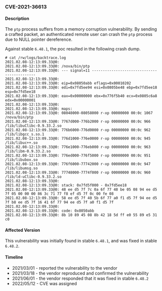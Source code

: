 ### CVE-2021-36613

#### Description

The `ptp` process suffers from a memory corruption vulnerability. By sending a crafted packet, an authenticated remote user can crash the `ptp` process due to NULL pointer dereference.

Against stable `6.48.1`, the poc resulted in the following crash dump.

```shell
# cat /rw/logs/backtrace.log
2021.02.08-12:13:09.33@0: 
2021.02.08-12:13:09.33@0: /nova/bin/ptp
2021.02.08-12:13:09.33@0: --- signal=11 --------------------------------------------
2021.02.08-12:13:09.33@0: 
2021.02.08-12:13:09.33@0: eip=0x08050abb eflags=0x00010202
2021.02.08-12:13:09.33@0: edi=0x7fd5ee94 esi=0x0805be48 ebp=0x7fd5ee18 esp=0x7fd5ee18
2021.02.08-12:13:09.33@0: eax=0x00000000 ebx=0x776f5b40 ecx=0x0805c6a8 edx=0x00000001
2021.02.08-12:13:09.33@0: 
2021.02.08-12:13:09.33@0: maps:
2021.02.08-12:13:09.33@0: 08048000-08058000 r-xp 00000000 00:0c 1067       /nova/bin/ptp
2021.02.08-12:13:09.33@0: 7767d000-776b2000 r-xp 00000000 00:0c 966        /lib/libuClibc-0.9.33.2.so
2021.02.08-12:13:09.33@0: 776b6000-776d0000 r-xp 00000000 00:0c 962        /lib/libgcc_s.so.1
2021.02.08-12:13:09.33@0: 776d1000-776e0000 r-xp 00000000 00:0c 945        /lib/libuc++.so
2021.02.08-12:13:09.33@0: 776e1000-776eb000 r-xp 00000000 00:0c 963        /lib/libm-0.9.33.2.so
2021.02.08-12:13:09.33@0: 776ed000-776f5000 r-xp 00000000 00:0c 951        /lib/libubox.so
2021.02.08-12:13:09.33@0: 776f6000-77742000 r-xp 00000000 00:0c 947        /lib/libumsg.so
2021.02.08-12:13:09.33@0: 77748000-7774f000 r-xp 00000000 00:0c 960        /lib/ld-uClibc-0.9.33.2.so
2021.02.08-12:13:09.33@0: 
2021.02.08-12:13:09.33@0: stack: 0x7fd5f000 - 0x7fd5ee18 
2021.02.08-12:13:09.33@0: 48 ee d5 7f 7c 0a 6f 77 48 be 05 08 94 ee d5 7f 05 00 00 00 86 3c 71 77 f8 ef d5 7f 0c 00 fe 08 
2021.02.08-12:13:09.33@0: 58 ee d5 7f 40 5b 6f 77 a0 f1 d5 7f 94 ee d5 7f b8 ee d5 7f 16 41 6f 77 94 ee d5 7f a0 f1 d5 7f 
2021.02.08-12:13:09.33@0: 
2021.02.08-12:13:09.33@0: code: 0x8050abb
2021.02.08-12:13:09.33@0: 8b 10 89 45 08 8b 42 18 5d ff e0 55 89 e5 31 c0
```

#### Affected Version

This vulnerability was initially found in stable  `6.48.1`, and was fixed in stable `6.48.2`.

#### Timeline

+ 2021/03/01 - reported the vulnerability to the vendor
+ 2021/03/18 - the vendor reproduced and confirmed the vulnerability
+ 2021/06/01 - the vendor responded that it was fixed in stable `6.48.2`
+ 2022/05/12 - CVE was assigned  

